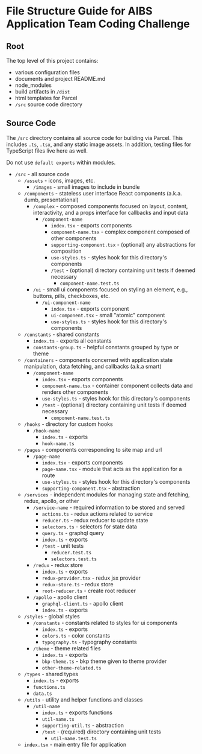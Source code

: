 # File Structure Guide for AIBS Application Team Coding Challenge

## Root

The top level of this project contains:
- various configuration files
- documents and project README.md
- node_modules
- build artifacts in `/dist`
- html templates for Parcel
- `/src` source code directory

## Source Code

The `/src` directory contains all source code for building via Parcel. This includes `.ts`, `.tsx`, and any static image assets. In addition, testing files for TypeScript files live here as well.

Do not use `default exports` within modules.

- `/src` - all source code
    - `/assets` - icons, images, etc.
        - `/images` - small images to include in bundle
    - `/components` - stateless user interface React components (a.k.a. dumb, presentational)
        - `/complex` - composed components focused on layout, content, interactivity, and a props interface for callbacks and input data
            - `/component-name`
                - `index.tsx` - exports components
                - `component-name.tsx` - complex component composed of other components
                - `supporting-component.tsx` - (optional) any abstractions for composition
                - `use-styles.ts` - styles hook for this directory's components
                - `/test` - (optional) directory containing unit tests if deemed necessary
                    - `component-name.test.ts`
        - `/ui` - small ui components focused on styling an element, e.g., buttons, pills, checkboxes, etc.
            - `/ui-component-name`
                - `index.tsx` - exports component
                - `ui-component.tsx` - small "atomic" component
                - `use-styles.ts` - styles hook for this directory's components
    - `/constants` - shared constants
        - `index.ts` - exports all constants
        - `constants-group.ts` - helpful constants grouped by type or theme
    - `/containers` - components concerned with application state manipulation, data fetching, and callbacks (a.k.a smart)
        - `/component-name`
            - `index.tsx` - exports components
            - `component-name.tsx` - container component collects data and renders other components
            - `use-styles.ts` - styles hook for this directory's components
            - `/test` - (optional) directory containing unit tests if deemed necessary
                - `component-name.test.ts`
    - `/hooks` - directory for custom hooks
        - `/hook-name`
            - `index.ts` - exports
            - `hook-name.ts`
    - `/pages` - components corresponding to site map and url
        - `/page-name`
            - `index.tsx` - exports components
            - `page-name.tsx` - module that acts as the application for a route
            - `use-styles.ts` - styles hook for this directory's components
            - `supporting-component.tsx` - abstraction
    - `/services` - independent modules for managing state and fetching, redux, apollo, or other
        - `/service-name` - required information to be stored and served
            - `actions.ts` - redux actions related to service
            - `reducer.ts` - redux reducer to update state
            - `selectors.ts` - selectors for state data
            - `query.ts` - graphql query
            - `index.ts` - exports
            -  `/test` - unit tests
                - `reducer.test.ts`
                - `selectors.test.ts`
        - `/redux` - redux store
            - `index.ts` - exports
            - `redux-provider.tsx` - redux jsx provider
            - `redux-store.ts` - redux store
            - `root-reducer.ts` - create root reducer
        - `/apollo` - apollo client
            - `graphql-client.ts` - apollo client
            - `index.ts` - exports
    - `/styles` - global styles
        - `/constants` - constants related to styles for ui components
            - `index.ts` - exports
            - `colors.ts` - color constants
            - `typography.ts` - typography constants
        - `/theme` - theme related files
            - `index.ts` - exports
            - `bkp-theme.ts` - bkp theme given to theme provider
            - `other-theme-related.ts`
    - `/types` - shared types
        - `index.ts` - exports
        - `functions.ts`
        - `data.ts`
    - `/utils` - utility and helper functions and classes
        - `/util-name`
            - `index.ts` - exports functions
            - `util-name.ts`
            - `supporting-util.ts` - abstraction
            - `/test` - (required) directory containing unit tests
                - `util-name.test.ts`
    - `index.tsx` - main entry file for application
